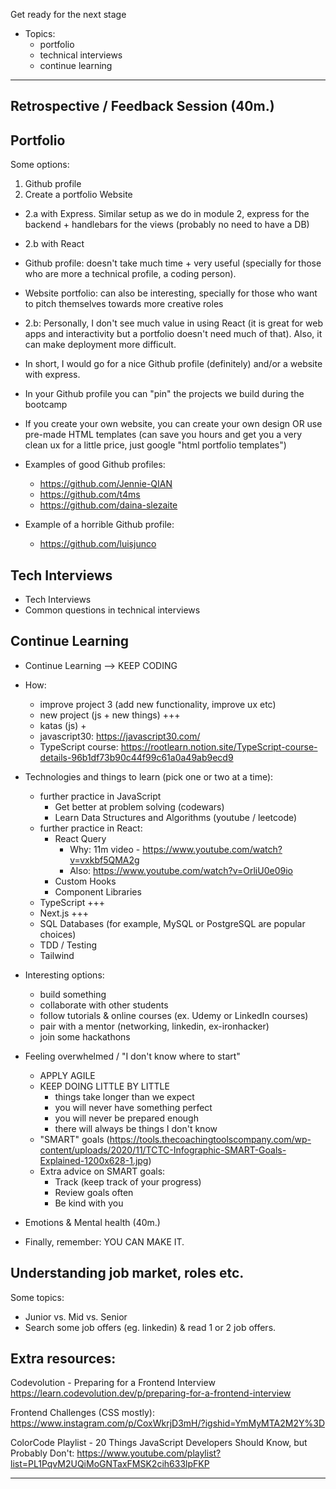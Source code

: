 

<!-- Status: draft -->



Get ready for the next stage

  - Topics:
    - portfolio
    - technical interviews
    - continue learning

____


## Retrospective / Feedback Session (40m.)


## Portfolio

<!--

Slides (WIP): 

https://docs.google.com/presentation/d/1Q3chdaEdK8VTq4tQFQDxBo0jjZL1mZ6Dr7XOQvLYwDU/edit?usp=sharing

-->

Some options:

1. Github profile
2. Create a portfolio Website
  - 2.a with Express. Similar setup as we do in module 2, express for the backend + handlebars for the views (probably no need to have a DB)
  - 2.b with React


- Github profile: doesn't take much time + very useful (specially for those who are more a technical profile, a coding person).
- Website portfolio: can also be interesting, specially for those who want to pitch themselves towards more creative roles


- 2.b: Personally, I don't see much value in using React (it is great for web apps and interactivity but a portfolio doesn't need much of that). Also, it can make deployment more difficult.

- In short, I would go for a nice Github profile (definitely) and/or a website with express.

- In your Github profile you can "pin" the projects we build during the bootcamp

- If you create your own website, you can create your own design OR use pre-made HTML templates (can save you hours and get you a very clean ux for a little price, just google "html portfolio templates")


- Examples of good Github profiles:
  - https://github.com/Jennie-QIAN
  - https://github.com/t4ms
  - https://github.com/daina-slezaite

- Example of a horrible Github profile:
  - https://github.com/luisjunco





## Tech Interviews
  - Tech Interviews
  - Common questions in technical interviews

<!--

Slides (WIP): 

https://docs.google.com/presentation/d/17JxJ4gi5aswc7XmXb2OC9auOLHItiSkwTxuiwZLYChs/edit?usp=sharing

-->

## Continue Learning

  - Continue Learning --> KEEP CODING

  - How: 
      - improve project 3 (add new functionality, improve ux etc)
      - new project (js + new things) +++
      - katas (js) +
      - javascript30: https://javascript30.com/
      - TypeScript course: https://rootlearn.notion.site/TypeScript-course-details-96b1df73b90c44f99c61a0a49ab9ecd9


  - Technologies and things to learn (pick one or two at a time): 
    - further practice in JavaScript
      - Get better at problem solving (codewars)
      - Learn Data Structures and Algorithms (youtube / leetcode)
    - further practice in React: <!-- @todo: create repo/gist with some info/videos -->
      - React Query
        - Why: 11m video - https://www.youtube.com/watch?v=vxkbf5QMA2g
        - Also: https://www.youtube.com/watch?v=OrliU0e09io
      - Custom Hooks
      - Component Libraries
    - TypeScript +++
    - Next.js +++
    - SQL Databases (for example, MySQL or PostgreSQL are popular choices)
    - TDD / Testing
    - Tailwind
    

  - Interesting options:
    - build something
    - collaborate with other students
    - follow tutorials & online courses (ex. Udemy or LinkedIn courses)
    - pair with a mentor (networking, linkedin, ex-ironhacker)
    - join some hackathons

  - Feeling overwhelmed / "I don't know where to start" 
    - APPLY AGILE
    - KEEP DOING LITTLE BY LITTLE
      - things take longer than we expect
      - you will never have something perfect
      - you will never be prepared enough
      - there will always be things I don't know
    - "SMART" goals (https://tools.thecoachingtoolscompany.com/wp-content/uploads/2020/11/TCTC-Infographic-SMART-Goals-Explained-1200x628-1.jpg)
    - Extra advice on SMART goals:
      - Track (keep track of your progress)
      - Review goals often
      - Be kind with you


- Emotions & Mental health (40m.)


- Finally, remember: YOU CAN MAKE IT.


<!--

## Technical interview questions

https://gist.github.com/IH-WebDev-TA-Remote/324bb37af5886d83622cb82fb3dc6008

-->



## Understanding job market, roles etc.

Some topics:
- Junior vs. Mid vs. Senior
- Search some job offers (eg. linkedin) & read 1 or 2 job offers.

<!--
@LT: see some notes in "Feeling ready" (w7d1)
-->



## Extra resources:

Codevolution - Preparing for a Frontend Interview
https://learn.codevolution.dev/p/preparing-for-a-frontend-interview


Frontend Challenges (CSS mostly):
https://www.instagram.com/p/CoxWkrjD3mH/?igshid=YmMyMTA2M2Y%3D


ColorCode Playlist - 20 Things JavaScript Developers Should Know, but Probably Don't:
https://www.youtube.com/playlist?list=PL1PqvM2UQiMoGNTaxFMSK2cih633lpFKP


---



<!-- 

*** day one after CW: template msg ***

good morning @everyone!!

a new journey starts today for most of you, all the best for the job search!!

Remember:
- keep sending applications + keep coding
- set realistic, "smart" goals
- perseverate & embrace failure
- enjoy the process!!


 -->
